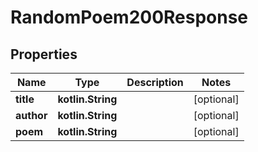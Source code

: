 
# RandomPoem200Response

## Properties
| Name | Type | Description | Notes |
| ------------ | ------------- | ------------- | ------------- |
| **title** | **kotlin.String** |  |  [optional] |
| **author** | **kotlin.String** |  |  [optional] |
| **poem** | **kotlin.String** |  |  [optional] |



